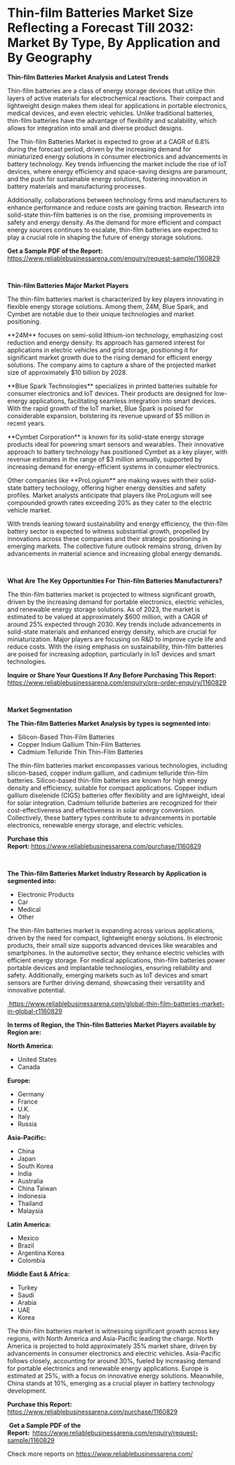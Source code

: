 <p><h1>Thin-film Batteries Market Size Reflecting a Forecast Till 2032: Market By Type, By Application and By Geography</h1></p><p><strong>Thin-film Batteries Market Analysis and Latest Trends</strong></p>
<p><p>Thin-film batteries are a class of energy storage devices that utilize thin layers of active materials for electrochemical reactions. Their compact and lightweight design makes them ideal for applications in portable electronics, medical devices, and even electric vehicles. Unlike traditional batteries, thin-film batteries have the advantage of flexibility and scalability, which allows for integration into small and diverse product designs.</p><p>The Thin-film Batteries Market is expected to grow at a CAGR of 6.8% during the forecast period, driven by the increasing demand for miniaturized energy solutions in consumer electronics and advancements in battery technology. Key trends influencing the market include the rise of IoT devices, where energy efficiency and space-saving designs are paramount, and the push for sustainable energy solutions, fostering innovation in battery materials and manufacturing processes.</p><p>Additionally, collaborations between technology firms and manufacturers to enhance performance and reduce costs are gaining traction. Research into solid-state thin-film batteries is on the rise, promising improvements in safety and energy density. As the demand for more efficient and compact energy sources continues to escalate, thin-film batteries are expected to play a crucial role in shaping the future of energy storage solutions.</p></p>
<p><strong>Get a Sample PDF of the Report:&nbsp;</strong> <a href="https://www.reliablebusinessarena.com/enquiry/request-sample/1160829?utm_campaign=3200&utm_medium=2&utm_source=Github&utm_content=ia&utm_term=22032025&utm_id=thin-film-batteries">https://www.reliablebusinessarena.com/enquiry/request-sample/1160829</a></p>
<p>&nbsp;</p>
<p><strong>Thin-film Batteries Major Market Players</strong></p>
<p><p>The thin-film batteries market is characterized by key players innovating in flexible energy storage solutions. Among them, 24M, Blue Spark, and Cymbet are notable due to their unique technologies and market positioning.</p><p>**24M** focuses on semi-solid lithium-ion technology, emphasizing cost reduction and energy density. Its approach has garnered interest for applications in electric vehicles and grid storage, positioning it for significant market growth due to the rising demand for efficient energy solutions. The company aims to capture a share of the projected market size of approximately $10 billion by 2028.</p><p>**Blue Spark Technologies** specializes in printed batteries suitable for consumer electronics and IoT devices. Their products are designed for low-energy applications, facilitating seamless integration into smart devices. With the rapid growth of the IoT market, Blue Spark is poised for considerable expansion, bolstering its revenue upward of $5 million in recent years.</p><p>**Cymbet Corporation** is known for its solid-state energy storage products ideal for powering smart sensors and wearables. Their innovative approach to battery technology has positioned Cymbet as a key player, with revenue estimates in the range of $3 million annually, supported by increasing demand for energy-efficient systems in consumer electronics.</p><p>Other companies like **ProLogium** are making waves with their solid-state battery technology, offering higher energy densities and safety profiles. Market analysts anticipate that players like ProLogium will see compounded growth rates exceeding 20% as they cater to the electric vehicle market.</p><p>With trends leaning toward sustainability and energy efficiency, the thin-film battery sector is expected to witness substantial growth, propelled by innovations across these companies and their strategic positioning in emerging markets. The collective future outlook remains strong, driven by advancements in material science and increasing global energy demands.</p></p>
<p>&nbsp;</p>
<p><strong>What Are The Key Opportunities For Thin-film Batteries Manufacturers?</strong></p>
<p><p>The thin-film batteries market is projected to witness significant growth, driven by the increasing demand for portable electronics, electric vehicles, and renewable energy storage solutions. As of 2023, the market is estimated to be valued at approximately $600 million, with a CAGR of around 25% expected through 2030. Key trends include advancements in solid-state materials and enhanced energy density, which are crucial for miniaturization. Major players are focusing on R&D to improve cycle life and reduce costs. With the rising emphasis on sustainability, thin-film batteries are poised for increasing adoption, particularly in IoT devices and smart technologies.</p></p>
<p><strong>Inquire or Share Your Questions If Any Before Purchasing This Report:</strong> <a href="https://www.reliablebusinessarena.com/enquiry/pre-order-enquiry/1160829?utm_campaign=3200&utm_medium=2&utm_source=Github&utm_content=ia&utm_term=22032025&utm_id=thin-film-batteries">https://www.reliablebusinessarena.com/enquiry/pre-order-enquiry/1160829</a></p>
<p>&nbsp;</p>
<p><strong>Market Segmentation</strong></p>
<p><strong>The Thin-film Batteries Market Analysis by types is segmented into:</strong></p>
<p><ul><li>Silicon-Based Thin-Film Batteries</li><li>Copper Indium Gallium Thin-Film Batteries</li><li>Cadmium Telluride Thin Thin-Film Batteries</li></ul></p>
<p><p>The thin-film batteries market encompasses various technologies, including silicon-based, copper indium gallium, and cadmium telluride thin-film batteries. Silicon-based thin-film batteries are known for high energy density and efficiency, suitable for compact applications. Copper indium gallium diselenide (CIGS) batteries offer flexibility and are lightweight, ideal for solar integration. Cadmium telluride batteries are recognized for their cost-effectiveness and effectiveness in solar energy conversion. Collectively, these battery types contribute to advancements in portable electronics, renewable energy storage, and electric vehicles.</p></p>
<p><strong>Purchase this Report:&nbsp;</strong><a href="https://www.reliablebusinessarena.com/purchase/1160829?utm_campaign=3200&utm_medium=2&utm_source=Github&utm_content=ia&utm_term=22032025&utm_id=thin-film-batteries">https://www.reliablebusinessarena.com/purchase/1160829</a></p>
<p>&nbsp;</p>
<p><strong>The Thin-film Batteries Market Industry Research by Application is segmented into:</strong></p>
<p><ul><li>Electronic Products</li><li>Car</li><li>Medical</li><li>Other</li></ul></p>
<p><p>The thin-film batteries market is expanding across various applications, driven by the need for compact, lightweight energy solutions. In electronic products, their small size supports advanced devices like wearables and smartphones. In the automotive sector, they enhance electric vehicles with efficient energy storage. For medical applications, thin-film batteries power portable devices and implantable technologies, ensuring reliability and safety. Additionally, emerging markets such as IoT devices and smart sensors are further driving demand, showcasing their versatility and innovative potential.</p></p>
<p><a href="https://www.reliablebusinessarena.com/global-thin-film-batteries-market-in-global-r1160829?utm_campaign=3200&utm_medium=2&utm_source=Github&utm_content=ia&utm_term=22032025&utm_id=thin-film-batteries">&nbsp;https://www.reliablebusinessarena.com/global-thin-film-batteries-market-in-global-r1160829</a></p>
<p><strong>In terms of Region, the Thin-film Batteries Market Players available by Region are:</strong></p>
<p>
    <p> <strong> North America: </strong>
        <ul>
            <li>United States</li>
            <li>Canada</li>
        </ul>
        </p> 
    <p> <strong> Europe: </strong>
        <ul>
            <li>Germany</li>
            <li>France</li>
            <li>U.K.</li>
            <li>Italy</li>
            <li>Russia</li>
        </ul>
        </p> 
    <p> <strong> Asia-Pacific: </strong>
        <ul>
            <li>China</li>
            <li>Japan</li>
            <li>South Korea</li>
            <li>India</li>
            <li>Australia</li>
            <li>China Taiwan</li>
            <li>Indonesia</li>
            <li>Thailand</li>
            <li>Malaysia</li>
        </ul>
        </p> 
    <p> <strong> Latin America: </strong>
        <ul>
            <li>Mexico</li>
            <li>Brazil</li>
            <li>Argentina Korea</li>
            <li>Colombia</li>
        </ul>
        </p> 
    <p> <strong> Middle East & Africa: </strong>
        <ul>
            <li>Turkey</li>
            <li>Saudi</li>
            <li>Arabia</li>
            <li>UAE</li>
            <li>Korea</li>
        </ul>
    </p>
    </p>
<p><p>The thin-film batteries market is witnessing significant growth across key regions, with North America and Asia-Pacific leading the charge. North America is projected to hold approximately 35% market share, driven by advancements in consumer electronics and electric vehicles. Asia-Pacific follows closely, accounting for around 30%, fueled by increasing demand for portable electronics and renewable energy applications. Europe is estimated at 25%, with a focus on innovative energy solutions. Meanwhile, China stands at 10%, emerging as a crucial player in battery technology development.</p></p>
<p><strong>Purchase this Report: </strong><a href="https://www.reliablebusinessarena.com/purchase/1160829?utm_campaign=3200&utm_medium=2&utm_source=Github&utm_content=ia&utm_term=22032025&utm_id=thin-film-batteries">https://www.reliablebusinessarena.com/purchase/1160829</a></p>
<p>&nbsp;<strong>Get a Sample PDF of the Report:&nbsp;&nbsp;</strong><a href="https://www.reliablebusinessarena.com/enquiry/request-sample/1160829?utm_campaign=3200&utm_medium=2&utm_source=Github&utm_content=ia&utm_term=22032025&utm_id=thin-film-batteries">https://www.reliablebusinessarena.com/enquiry/request-sample/1160829</a></p>
<p><strong></strong></p>
<p>Check more reports on <a href="https://www.reliablebusinessarena.com/?utm_campaign=3200&utm_medium=2&utm_source=Github&utm_content=ia&utm_term=22032025&utm_id=thin-film-batteries">https://www.reliablebusinessarena.com/</a></p>